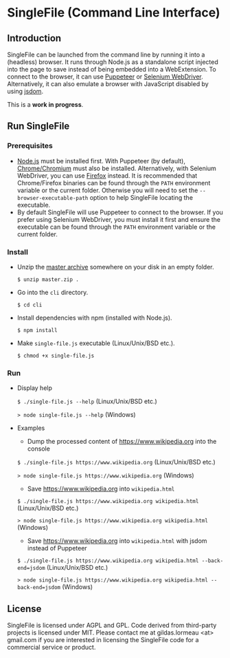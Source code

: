 # SingleFile (Command Line Interface)

## Introduction

SingleFile can be launched from the command line by running it into a (headless) browser. It runs through Node.js as a standalone script injected into the page to save instead of being embedded into a WebExtension. To connect to the browser, it can use [Puppeteer](https://github.com/GoogleChrome/puppeteer) or [Selenium WebDriver](https://www.npmjs.com/package/selenium-webdriver). Alternatively, it can also emulate a browser with JavaScript disabled by using [jsdom](https://github.com/jsdom/jsdom).

This is a **work in progress**.

## Run SingleFile

### Prerequisites

- [Node.js](https://nodejs.org) must be installed first. With Puppeteer (by default), [Chrome/Chromium](https://www.google.com/chrome/) must also be installed. Alternatively, with Selenium WebDriver, you can use [Firefox](https://www.mozilla.org/en/firefox/new/) instead. It is recommended that Chrome/Firefox binaries can be found through the `PATH` environment variable or the current folder. Otherwise you will need to set the `--browser-executable-path` option to help SingleFile locating the executable.
- By default SingleFile will use Puppeteer to connect to the browser. If you prefer using Selenium WebDriver, you must install it first and ensure the executable can be found through the `PATH` environment variable or the current folder.

### Install
- Unzip the [master archive](https://github.com/gildas-lormeau/SingleFile/archive/master.zip) somewhere on your disk in an empty folder.

  `$ unzip master.zip .`
  
- Go into the `cli` directory.

  `$ cd cli`
  
- Install dependencies with npm (installed with Node.js).

  `$ npm install`
  
- Make `single-file.js` executable (Linux/Unix/BSD etc.).

  `$ chmod +x single-file.js`

### Run
- Display help

  `$ ./single-file.js --help` (Linux/Unix/BSD etc.)

  `> node single-file.js --help` (Windows)

- Examples

  - Dump the processed content of https://www.wikipedia.org into the console

  `$ ./single-file.js https://www.wikipedia.org` (Linux/Unix/BSD etc.)

  `> node single-file.js https://www.wikipedia.org` (Windows)

  - Save https://www.wikipedia.org into `wikipedia.html`

  `$ ./single-file.js https://www.wikipedia.org wikipedia.html` (Linux/Unix/BSD etc.)
  
  `> node single-file.js https://www.wikipedia.org wikipedia.html` (Windows)

  - Save https://www.wikipedia.org into `wikipedia.html` with jsdom instead of Puppeteer

  `$ ./single-file.js https://www.wikipedia.org wikipedia.html --back-end=jsdom` (Linux/Unix/BSD etc.)
  
  `> node single-file.js https://www.wikipedia.org wikipedia.html --back-end=jsdom` (Windows)
  
## License
SingleFile is licensed under AGPL and GPL. Code derived from third-party projects is licensed under MIT. Please contact me at gildas.lormeau &lt;at&gt; gmail.com if you are interested in licensing the SingleFile code for a commercial service or product.
